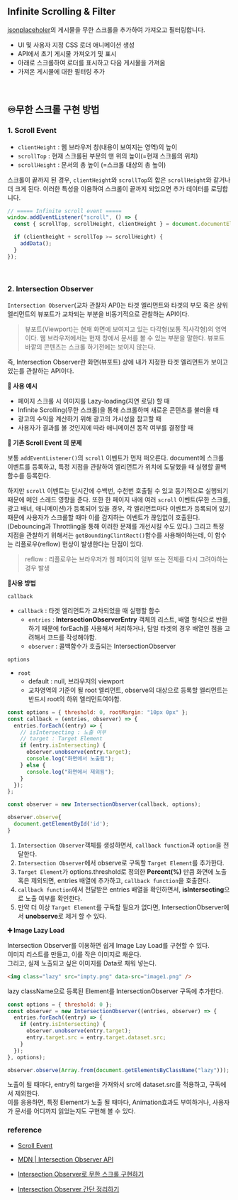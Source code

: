 ## Infinite Scrolling & Filter

[jsonplaceholer]('https://jsonplaceholder.typicode.com/')의 게시물을 무한 스크롤을 추가하여 가져오고 필터링합니다.

- UI 및 사용자 지정 CSS 로더 애니메이션 생성
- API에서 초기 게시물 가져오기 및 표시
- 아래로 스크롤하여 로더를 표시하고 다음 게시물을 가져옴
- 가져온 게시물에 대한 필터링 추가

<br>

## ♾️무한 스크롤 구현 방법

### 1. Scroll Event

- `clientHeight` : 웹 브라우저 창(내용이 보여지는 영역)의 높이
- `scrollTop` : 현재 스크롤된 부분의 맨 위의 높이(=현재 스크롤의 위치)
- `scrollHeight` : 문서의 총 높이 (=스크롤 대상의 총 높이)

스크롤이 끝까지 된 경우, `clientHeight`와 `scrollTop`의 합은 `scrollHeight`와 같거나 더 크게 된다. 이러한 특성을 이용하여 스크롤이 끝까지 되었으면 추가 데이터를 로딩합니다.

```javascript
// ===== Infinite scroll event =====
window.addEventListener("scroll", () => {
  const { scrollTop, scrollHeight, clientHeight } = document.documentElement;

  if (clientheight + scrollTop >= scrollHeight) {
    addData();
  }
});
```

<br>

### 2. Intersection Observer

`Intersection Observer`(교차 관찰자 API)는 타겟 엘리먼트와 타겟의 부모 혹은 상위 엘리먼트의 뷰포트가 교차되는 부분을 비동기적으로 관찰하는 API이다.

> 뷰포트(Viewport)는 현재 화면에 보여지고 있는 다각형(보통 직사각형)의 영역이다. 웹 브라우저에서는 현재 창에서 문서를 볼 수 있는 부분을 말한다. 뷰포트 바깥의 콘텐츠는 스크롤 하기전에는 보이지 않는다.

즉, Intersection Observer란 화면(뷰포트) 상에 내가 지정한 타겟 엘리먼트가 보이고 있는를 관찰하는 API이다.

**🔗 사용 예시**

- 페이지 스크롤 시 이미지를 Lazy-loading(지연 로딩) 할 때
- Infinite Scrolling(무한 스크롤)을 통해 스크롤하며 새로운 콘텐츠를 불러올 때
- 광고의 수익을 계산하기 위해 광고의 가시성을 참고할 때
- 사용자가 결과를 볼 것인지에 따라 애니메이션 동작 여부를 결정할 때

**🔗 기존 Scroll Event 의 문제**

보통 `addEventListener()`의 `scroll` 이벤트가 먼저 떠오른다. document에 스크롤 이벤트를 등록하고, 특정 지점을 관찰하여 엘리먼트가 위치에 도달했을 때 실행할 콜백함수를 등록한다.

하지만 `scroll` 이벤트는 단시간에 수백번, 수천번 호출될 수 있고 동기적으로 실행되기 때문에 메인 스레드 영향을 준다. 또한 한 페이지 내에 여러 `scroll` 이벤트(무한 스크롤, 광고 배너, 애니메이션)가 등록되어 있을 경우, 각 엘리먼트마다 이벤트가 등록되어 있기 때문에 사용자가 스크롤할 때마 이를 감지하는 이벤트가 끊임없이 호출된다.(Debouncing과 Throttling을 통해 이러한 문제를 개선시킬 수도 있다.) 그리고 특정 지점을 관찰하기 위해서는 `getBoundingClintRect()`함수를 사용해야하는데, 이 함수는 리플로우(reflow) 현상이 발생한다는 단점이 있다.

> reflow : 리플로우는 브라우저가 웹 페이지의 일부 또는 전체를 다시 그려야하는 경우 발생

**🔗사용 방법**

`callback`

- `callback` : 타겟 엘리먼트가 교차되었을 때 실행할 함수
  - `entries` : **IntersectionObserverEntry** 객체의 리스트, 배열 형식으로 반환하기 때문에 forEach를 사용해서 처리하거나, 담일 타겟의 경우 배열인 점을 고려해서 코드를 작성해야함.
  - `observer` : 콜백함수가 호출되는 IntersectionObserver

`options`

- `root`
  - default : null, 브라우저의 viewport
  - 교차영역의 기준이 될 root 엘리먼트, observe의 대상으로 등록할 엘리먼트는 반드시 root의 하위 엘리먼트여야함.

```javascript
const options = { threshold: 0, rootMargin: "10px 0px" };
const callback = (entries, observer) => {
  entries.forEach((entry) => {
    // isIntersecting : 노출 여부
    // target : Target Element
    if (entry.isIntersecting) {
      observer.unobserve(entry.target);
      console.log("화면에서 노출됨");
    } else {
      console.log("화면에서 제외됨");
    }
  });
};

const observer = new IntersectionObserver(callback, options);

observer.observe{
  document.getElementById('id');
}
```

1. `Intersection Observer`객체를 생성하면서, `callback function`과 `option`을 전달한다.
2. `Intersection Observer`에서 observe로 구독할 `Target Element`를 추가한다.
3. `Target Element`가 options.threshold로 정의한 **Percent(%)** 만큼 화면에 노출 혹은 제외되면, entries 배열에 추가하고, `callback function`을 호출한다.
4. `callback function`에서 전달받은 entries 배열을 확인하면서, **isIntersecting**으로 노출 여부를 확인한다.
5. 만약 더 이상 `Target Element`를 구독할 필요가 없다면, IntersectionObserver에서 **unobserve**로 제거 할 수 있다.

**➕ Image Lazy Load**

Intersection Observer를 이용하면 쉽게 Image Lay Load를 구현할 수 있다.  
이미지 리스트를 만들고, 이를 작은 이미지로 채운다.  
그리고, 실제 노출되고 싶은 이미지를 Data로 채워 넣는다.

```html
<img class="lazy" src="impty.png" data-src="image1.png" />
```

lazy className으로 등록된 Element를 IntersectionObserver 구독에 추가한다.

```javascript
const options = { threshold: 0 };
const observer = new IntersectionObserver((entries, observer) => {
  entries.forEach((entry) => {
    if (entry.isIntersecting) {
      observer.unobserve(entry.target);
      entry.target.src = entry.target.dataset.src;
    }
  });
}, options);

observer.observe(Array.from(document.getElementsByClassName("lazy")));
```

노출이 될 때마다, entry의 target을 가져와서 src에 dataset.src를 적용하고, 구독에서 제외한다.  
이를 응용하면, 특정 Element가 노출 될 때마다, Animation효과도 부여하거나, 사용자가 문서를 어디까지 읽었는지도 구현해 볼 수 있다.

### reference

- [Scroll Event](http://yoonbumtae.com/?p=3599)

- [MDN | Intersection Observer API](https://developer.mozilla.org/en-US/docs/Web/API/Intersection_Observer_API)

- [Intersection Observer로 무한 스크롤 구현하기](https://velog.io/@yejinh/Intersection-Observer%EB%A1%9C-%EB%AC%B4%ED%95%9C-%EC%8A%A4%ED%81%AC%EB%A1%A4-%EA%B5%AC%ED%98%84%ED%95%98%EA%B8%B0)

- [Intersection Observer 간단 정리하기](https://pks2974.medium.com/intersection-observer-%EA%B0%84%EB%8B%A8-%EC%A0%95%EB%A6%AC%ED%95%98%EA%B8%B0-fc24789799a3)
